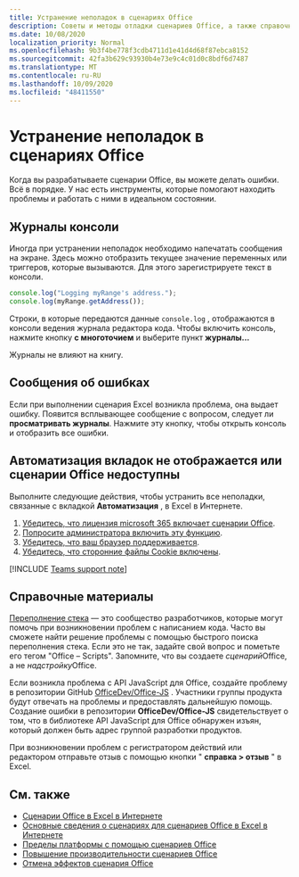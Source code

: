 ```yaml
---
title: Устранение неполадок в сценариях Office
description: Советы и методы отладки сценариев Office, а также справочные ресурсы.
ms.date: 10/08/2020
localization_priority: Normal
ms.openlocfilehash: 9b3f4be778f3cdb4711d1e41d4d68f87ebca8152
ms.sourcegitcommit: 42fa3b629c93930b4e73e9c4c01d0c8bdf6d7487
ms.translationtype: MT
ms.contentlocale: ru-RU
ms.lasthandoff: 10/09/2020
ms.locfileid: "48411550"
---
```

# <a name="troubleshooting-office-scripts"></a>Устранение неполадок в сценариях Office

Когда вы разрабатываете сценарии Office, вы можете делать ошибки. Всё в порядке. У нас есть инструменты, которые помогают находить проблемы и работать с ними в идеальном состоянии.

## <a name="console-logs"></a>Журналы консоли

Иногда при устранении неполадок необходимо напечатать сообщения на экране. Здесь можно отобразить текущее значение переменных или триггеров, которые вызываются. Для этого зарегистрируете текст в консоли.

```TypeScript
console.log("Logging myRange's address.");
console.log(myRange.getAddress());
```

Строки, в которые передаются данные `console.log` , отображаются в консоли ведения журнала редактора кода. Чтобы включить консоль, нажмите кнопку **с многоточием** и выберите пункт **журналы...**

Журналы не влияют на книгу.

## <a name="error-messages"></a>Сообщения об ошибках

Если при выполнении сценария Excel возникла проблема, она выдает ошибку. Появится всплывающее сообщение с вопросом, следует ли **просматривать журналы**. Нажмите эту кнопку, чтобы открыть консоль и отобразить все ошибки.

## <a name="automate-tab-not-appearing-or-office-scripts-unavailable"></a>Автоматизация вкладок не отображается или сценарии Office недоступны

Выполните следующие действия, чтобы устранить все неполадки, связанные с вкладкой **Автоматизация** , в Excel в Интернете.

1. [Убедитесь, что лицензия microsoft 365 включает сценарии Office](../overview/excel.md#requirements).
1. [Попросите администратора включить эту функцию](/microsoft-365/admin/manage/manage-office-scripts-settings).
1. [Убедитесь, что ваш браузер поддерживается](platform-limits.md#browser-support).
1. [Убедитесь, что сторонние файлы Cookie включены](platform-limits.md#third-party-cookies).

[!INCLUDE [Teams support note](../includes/teams-support-note.md)]

## <a name="help-resources"></a>Справочные материалы

[Переполнение стека](https://stackoverflow.com/questions/tagged/office-scripts) — это сообщество разработчиков, которые могут помочь при возникновении проблем с написанием кода. Часто вы сможете найти решение проблемы с помощью быстрого поиска переполнения стека. Если это не так, задайте свой вопрос и пометьте его тегом "Office – Scripts". Запомните, что вы создаете *сценарий*Office, а не *надстройку*Office.

Если возникла проблема с API JavaScript для Office, создайте проблему в репозитории GitHub [OfficeDev/Office-JS](https://github.com/OfficeDev/office-js) . Участники группы продукта будут отвечать на проблемы и предоставлять дальнейшую помощь. Создание ошибки в репозитории **OfficeDev/Office-JS** свидетельствует о том, что в библиотеке API JavaScript для Office обнаружен изъян, который должен быть адрес группой разработки продуктов.

При возникновении проблем с регистратором действий или редактором отправьте отзыв с помощью кнопки " **справка > отзыв** " в Excel.

## <a name="see-also"></a>См. также

- [Сценарии Office в Excel в Интернете](../overview/excel.md)
- [Основные сведения о сценариях для сценариев Office в Excel в Интернете](../develop/scripting-fundamentals.md)
- [Пределы платформы с помощью сценариев Office](platform-limits.md)
- [Повышение производительности сценариев Office](../develop/web-client-performance.md)
- [Отмена эффектов сценария Office](undo.md)
